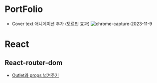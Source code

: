 # PortFolio
- Cover text 애니메이션 추가 (모르핀 효과)
 ![chrome-capture-2023-11-9](https://github.com/dnrgus1127/TIL/assets/65962363/ffe3c55f-129a-48a0-97ca-a0a3cdc1e8c0)

# React
## React-router-dom
- [Outlet과 props 넘겨주기](https://github.com/dnrgus1127/TIL/blob/main/React/React-router-dom/Outlet.md)
